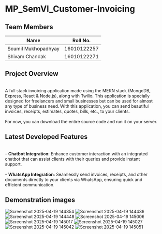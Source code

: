 # MP_SemVI_Customer-Invoicing

## Team Members
| Name                | Roll No.       |
|---------------------|----------------|
| Soumil Mukhopadhyay | 16010122257    |
| Shivam Chandak      | 16010122271    |

## Project Overview
<p>
    <br>A full stack invoicing application made using the MERN stack (MongoDB, Express, React & Node.js), along with Twilio. This application is specially designed for freelancers and small businesses but can be used for almost any type of business need. With this application, you can send beautiful invoices, receipts, estimates, quotes, bills, etc., to your clients.</br>
<br>For now, you can download the entire source code and run it on your server.</br>
</p>

## Latest Developed Features
<p>
<br>- <b>Chatbot Integration</b>: Enhance customer interaction with an integrated chatbot that can assist clients with their queries and provide instant support.</br>
<br>- <b>WhatsApp Integration</b>: Seamlessly send invoices, receipts, and other documents directly to your clients via WhatsApp, ensuring quick and efficient communication.</br>
</p>

## Demonstration images
![Screenshot 2025-04-19 144354](https://github.com/user-attachments/assets/3c334938-5184-46f6-916c-34962b374b28)
![Screenshot 2025-04-19 144439](https://github.com/user-attachments/assets/35c2a14c-f8b1-4c4f-9d69-e2468b462b41)
![Screenshot 2025-04-19 144448](https://github.com/user-attachments/assets/c7e74d56-3315-444c-8801-4d728ed96846)
![Screenshot 2025-04-19 145006](https://github.com/user-attachments/assets/61643d86-5645-42ec-a4c8-0a4a6148fe67)
![Screenshot 2025-04-19 145017](https://github.com/user-attachments/assets/5f5db840-3c76-4aff-8ba4-f670a03982b5)
![Screenshot 2025-04-19 145027](https://github.com/user-attachments/assets/f278f2ef-a5a9-4d9d-84f1-67e4aae8b2b1)
![Screenshot 2025-04-19 145042](https://github.com/user-attachments/assets/eab149da-93be-4a36-b9c0-320fc946d02c)
![Screenshot 2025-04-19 145051](https://github.com/user-attachments/assets/92bdf7cc-f4e6-4a78-abc9-5ba5c891e632)



